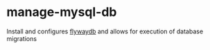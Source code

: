 # manage-mysql-db

Install and configures [flywaydb](http://flywaydb.org) and allows for execution of database migrations